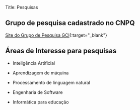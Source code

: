 Title: Pesquisas

## Grupo de pesquisa cadastrado no CNPQ

[Site do Grupo de Pesquisa GCI](https://sites.google.com/view/grupogci){:target="_blank"}

## Áreas de Interesse para pesquisas

* Inteligência Artificial

* Aprendizagem de máquina

* Processamento de linguagem natural

* Engenharia de Software

* Informática para educação







